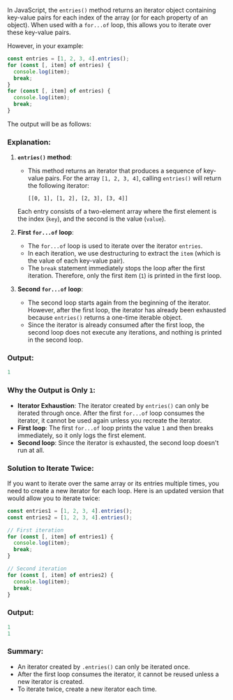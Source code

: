 In JavaScript, the `entries()` method returns an iterator object containing key-value pairs for each index of the array (or for each property of an object). When used with a `for...of` loop, this allows you to iterate over these key-value pairs.

However, in your example:

```javascript
const entries = [1, 2, 3, 4].entries();
for (const [, item] of entries) {
  console.log(item);
  break;
}
for (const [, item] of entries) {
  console.log(item);
  break;
}
```

The output will be as follows:

### Explanation:

1. **`entries()` method**: 
   - This method returns an iterator that produces a sequence of key-value pairs. For the array `[1, 2, 3, 4]`, calling `entries()` will return the following iterator:
     ```
     [[0, 1], [1, 2], [2, 3], [3, 4]]
     ```
   Each entry consists of a two-element array where the first element is the index (`key`), and the second is the value (`value`).

2. **First `for...of` loop**:
   - The `for...of` loop is used to iterate over the iterator `entries`. 
   - In each iteration, we use destructuring to extract the `item` (which is the value of each key-value pair).
   - The `break` statement immediately stops the loop after the first iteration. Therefore, only the first item (`1`) is printed in the first loop.

3. **Second `for...of` loop**:
   - The second loop starts again from the beginning of the iterator. However, after the first loop, the iterator has already been exhausted because `entries()` returns a one-time iterable object.
   - Since the iterator is already consumed after the first loop, the second loop does not execute any iterations, and nothing is printed in the second loop.

### Output:

```javascript
1
```

### Why the Output is Only `1`:

- **Iterator Exhaustion**: The iterator created by `entries()` can only be iterated through once. After the first `for...of` loop consumes the iterator, it cannot be used again unless you recreate the iterator.
- **First loop**: The first `for...of` loop prints the value `1` and then breaks immediately, so it only logs the first element.
- **Second loop**: Since the iterator is exhausted, the second loop doesn't run at all.

### Solution to Iterate Twice:

If you want to iterate over the same array or its entries multiple times, you need to create a new iterator for each loop. Here is an updated version that would allow you to iterate twice:

```javascript
const entries1 = [1, 2, 3, 4].entries();
const entries2 = [1, 2, 3, 4].entries();

// First iteration
for (const [, item] of entries1) {
  console.log(item);
  break;
}

// Second iteration
for (const [, item] of entries2) {
  console.log(item);
  break;
}
```

### Output:
```javascript
1
1
```

### Summary:
- An iterator created by `.entries()` can only be iterated once.
- After the first loop consumes the iterator, it cannot be reused unless a new iterator is created.
- To iterate twice, create a new iterator each time.

